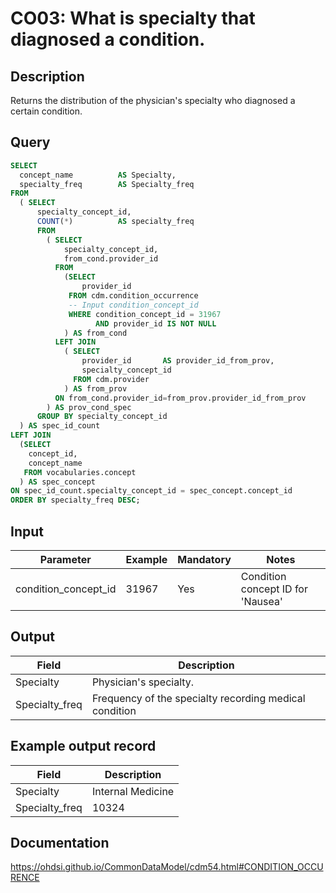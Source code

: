 <!---
Group:condition occurrence
Name:CO03 What is specialty that diagnosed a condition.
Author: Alberto Labarga
CDM Version: 5.4
-->

# CO03: What is specialty that diagnosed a condition.

## Description
Returns the distribution of the physician's specialty who diagnosed a certain condition.

## Query
```sql
SELECT
  concept_name          AS Specialty,
  specialty_freq        AS Specialty_freq
FROM  
  ( SELECT
      specialty_concept_id,
      COUNT(*)          AS specialty_freq
      FROM
        ( SELECT
            specialty_concept_id,
            from_cond.provider_id
	      FROM
	        (SELECT
	            provider_id
	         FROM cdm.condition_occurrence
	         -- Input condition_concept_id
	         WHERE condition_concept_id = 31967
	               AND provider_id IS NOT NULL
	        ) AS from_cond
          LEFT JOIN
            ( SELECT
                provider_id       AS provider_id_from_prov,
                specialty_concept_id
	          FROM cdm.provider
	        ) AS from_prov
          ON from_cond.provider_id=from_prov.provider_id_from_prov
        ) AS prov_cond_spec
      GROUP BY specialty_concept_id
  ) AS spec_id_count
LEFT JOIN
  (SELECT
    concept_id,
    concept_name
   FROM vocabularies.concept
  ) AS spec_concept
ON spec_id_count.specialty_concept_id = spec_concept.concept_id
ORDER BY specialty_freq DESC;
```

## Input

|  Parameter |  Example |  Mandatory |  Notes |
| --- | --- | --- | --- |
| condition_concept_id | 31967 | Yes | Condition concept ID for 'Nausea' | |

## Output

|  Field |  Description |
| --- | --- |
| Specialty | Physician's specialty. |
| Specialty_freq | Frequency of the specialty recording medical condition |


## Example output record

|  Field |  Description |
| --- | --- |
| Specialty | Internal Medicine |
| Specialty_freq | 10324 |

## Documentation
https://ohdsi.github.io/CommonDataModel/cdm54.html#CONDITION_OCCURENCE

